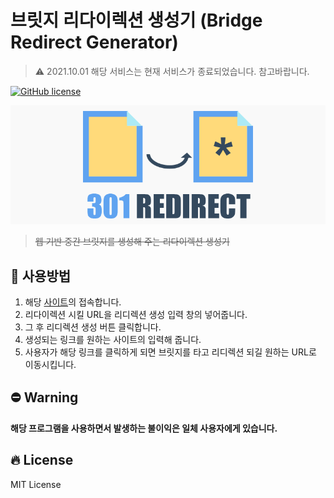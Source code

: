 # 브릿지 리다이렉션 생성기 (Bridge Redirect Generator)

> ⚠ 2021.10.01 해당 서비스는 현재 서비스가 종료되었습니다. 참고바랍니다.

[![GitHub license](https://img.shields.io/github/license/BangHyeonJun/coupang_partners_link)](https://github.com/BangHyeonJun/coupang_partners_link)

![BRG](./BRG.png)

> ~~웹 기반 중간 브릿지를 생성해 주는 리다이렉션 생성기~~

## 🔗 사용방법


1. 해당 [사이트](https://coupang-partners-link-lnraqzkno.vercel.app)의 접속합니다.
2. 리다이렉션 시킬 URL을 리디렉션 생성 입력 창의 넣어줍니다.
3. 그 후 리디렉션 생성 버튼 클릭합니다.
4. 생성되는 링크를 원하는 사이트의 입력해 줍니다.
5. 사용자가 해당 링크를 클릭하게 되면 브릿지를 타고 리디렉션 되길 원하는 URL로 이동시킵니다.

## ⛔ Warning

**해당 프로그램을 사용하면서 발생하는 불이익은 일체 사용자에게 있습니다.**

## 🔥 License

MIT License
